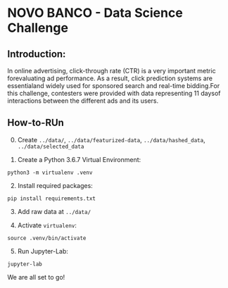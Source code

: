 # NOVO BANCO - Data Science Challenge


## Introduction:

In online advertising, click-through rate (CTR) is a very important metric forevaluating ad performance.  As a result, click prediction systems are essentialand widely used for sponsored search and real-time bidding.For this challenge, contesters were provided with data representing 11 daysof interactions between the different ads and its users.

## How-to-RUn

0. Create `../data/`, `../data/featurized-data`, `../data/hashed_data`, `../data/selected_data`

1. Create a Python 3.6.7 Virtual Environment:

`python3 -m virtualenv .venv`

2. Install required packages:

`pip install requirements.txt`

3. Add raw data at `../data/`

4. Activate `virtualenv`:

`source .venv/bin/activate`

5. Run Jupyter-Lab:

`jupyter-lab`

We are all set to go!
